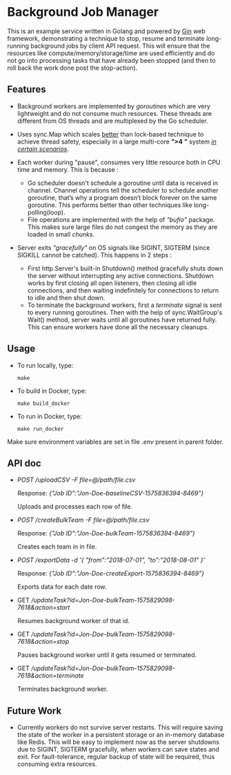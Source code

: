 # Background Job Manager

This is an example service written in Golang and powered by [Gin](https://github.com/gin-gonic/gin) web framework, demonstrating a technique to stop, resume and terminate long-running background jobs by client API request.
This will ensure that the resources like compute/memory/storage/time are used efficiently and do not go into processing tasks that have already been stopped (and then to roll back the work done post the stop-action). 

 
## Features

 - Background workers are implemented by *goroutines* which are very lightweight and do not consume much resources. These threads are different from OS threads and are multiplexed by the Go scheduler.
 
 - Uses sync.Map which scales [better](https://weekly-geekly.github.io/articles/338718/index.html) than lock-based technique to achieve thread safety, especially in a large multi-core **">4 "** system *[in certain scenarios](https://golang.org/pkg/sync/#Map)*.
 
 - Each worker during "pause", consumes very little resource both in CPU time and memory. This is because :
	 - Go scheduler doesn't schedule a goroutine until data is received in channel. Channel operations tell the scheduler to schedule another goroutine, that’s why a         program doesn’t block forever on the same goroutine. This performs better than other techniques like long-polling(loop).
	 - File operations are implemented with the help of *"bufio"* package. This makes sure large files do not congest the memory as they are loaded in small *chunks*.

 -  Server exits *"gracefully"* on OS signals like SIGINT, SIGTERM (since SIGKILL cannot be catched). This happens in 2 steps :
	 - First  http.Server's built-in Shutdown() method gracefully shuts down the server without interrupting any active connections. Shutdown works by first closing all open listeners, then closing all idle connections, and then waiting indefinitely for connections to return to idle and then shut down.
	 - To terminate the background workers, first a *terminate* signal is sent to every running goroutines. Then with the help of sync.WaitGroup's Wait() method, server waits until all goroutines have returned fully. This can ensure workers have done all the necessary cleanups.

## Usage

 - To run locally, type:
 
	 `make`
	 
 - To build in Docker, type:
  
	 `make build_docker` 
	 
 - To run in Docker, type:
 
	 `make run_docker`

Make sure environment variables are set in file *.env* present in parent folder.

## API doc

 - *POST /uploadCSV -F file=@/path/file.csv*

    Response:
	*{"Job ID":"Jon-Doe-baselineCSV-1575836394-8469"}*
	
	Uploads and processes each row of file. 
	
 - *POST /createBulkTeam -F file=@/path/file.csv*

    Response:
	*{"Job ID":"Jon-Doe-bulkTeam-1575836394-8469"}*
	
	Creates each team in in file.
	
 - *POST /exportData -d '{
	"from":"2018-07-01",
	"to":"2018-08-01"
	}'*

	Response:
	*{"Job ID":"Jon-Doe-createExport-1575836394-8469"}*
	
	Exports data for each date row.
	
 - GET */updateTask?id=Jon-Doe-bulkTeam-1575829098-7618&action=start*
	
	Resumes background worker of that id.
	
 - GET */updateTask?id=Jon-Doe-bulkTeam-1575829098-7618&action=stop*
   
    Pauses background worker until it gets resumed or terminated.
   
 - GET */updateTask?id=Jon-Doe-bulkTeam-1575829098-7618&action=terminate*

	Terminates background worker.

## Future Work

 - Currently workers do not survive server restarts. This will require saving the state of the worker in a persistent storage or an in-memory database like Redis. This will be easy to implement now as the server shutdowns due to SIGINT, SIGTERM gracefully, when workers can save states and exit. 
 For fault-tolerance, regular backup of state will be required, thus consuming extra resources.